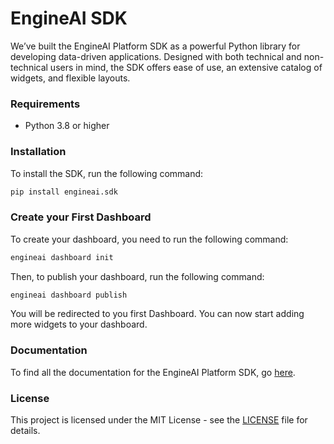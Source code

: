 # EngineAI SDK

We’ve built the EngineAI Platform SDK as a powerful Python library for developing data-driven applications. Designed with both technical and non-technical users in mind, the SDK offers ease of use, an extensive catalog of widgets, and flexible layouts.

### Requirements

- Python 3.8 or higher

### Installation

To install the SDK, run the following command:

```bash
pip install engineai.sdk
```

### Create your First Dashboard

To create your dashboard, you need to run the following command:

```bash
engineai dashboard init
```

Then, to publish your dashboard, run the following command:

```bash
engineai dashboard publish
```

You will be redirected to you first Dashboard. You can now start adding more widgets 
to your dashboard.

### Documentation

To find all the documentation for the EngineAI Platform SDK, go [here](https://docs.engineai.com).

### License

This project is licensed under the MIT License - see the [LICENSE](LICENSE) file for details.
